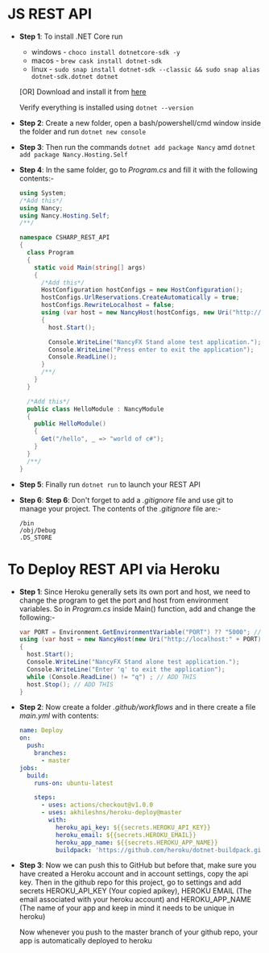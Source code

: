 # JS REST API

- **Step 1**: To install .NET Core run

  - windows - `choco install dotnetcore-sdk -y`
  - macos - `brew cask install dotnet-sdk`
  - linux - `sudo snap install dotnet-sdk --classic && sudo snap alias dotnet-sdk.dotnet dotnet`

  [OR] Download and install it from [here](https://dotnet.microsoft.com/download)

  Verify everything is installed using `dotnet --version`

- **Step 2**: Create a new folder, open a bash/powershell/cmd window inside the folder and run `dotnet new console`

- **Step 3**: Then run the commands `dotnet add package Nancy` amd `dotnet add package Nancy.Hosting.Self`

- **Step 4**: In the same folder, go to _Program.cs_ and fill it with the following contents:-

  ```c#
  using System;
  /*Add this*/
  using Nancy;
  using Nancy.Hosting.Self;
  /**/

  namespace CSHARP_REST_API
  {
    class Program
    {
      static void Main(string[] args)
      {
        /*Add this*/
        HostConfiguration hostConfigs = new HostConfiguration();
        hostConfigs.UrlReservations.CreateAutomatically = true;
        hostConfigs.RewriteLocalhost = false;
        using (var host = new NancyHost(hostConfigs, new Uri("http://localhost:5000")))
        {
          host.Start();

          Console.WriteLine("NancyFX Stand alone test application.");
          Console.WriteLine("Press enter to exit the application");
          Console.ReadLine();
        }
        /**/
      }
    }

    /*Add this*/
    public class HelloModule : NancyModule
    {
      public HelloModule()
      {
        Get("/hello", _ => "world of c#");
      }
    }
    /**/
  }
  ```

- **Step 5**: Finally run `dotnet run` to launch your REST API

- **Step 6**: **Step 6**: Don't forget to add a _.gitignore_ file and use git to manage your project. The contents of the _.gitignore_ file are:-
  ```
  /bin
  /obj/Debug
  .DS_STORE
  ```

# To Deploy REST API via Heroku

- **Step 1**: Since Heroku generally sets its own port and host, we need to change the program to get the port and host from environment variables. So in _Program.cs_ inside Main() function, add and change the following:-

  ```c#
  var PORT = Environment.GetEnvironmentVariable("PORT") ?? "5000"; // ADD THIS
  using (var host = new NancyHost(new Uri("http://localhost:" + PORT))) // CHANGE THIS
  {
    host.Start();
    Console.WriteLine("NancyFX Stand alone test application.");
    Console.WriteLine("Enter 'q' to exit the application");
    while (Console.ReadLine() != "q") ; // ADD THIS
    host.Stop(); // ADD THIS
  }
  ```

- **Step 2**: Now create a folder _.github/workflows_ and in there create a file _main.yml_ with contents:

  ```yaml
  name: Deploy
  on:
    push:
      branches:
        - master
  jobs:
    build:
      runs-on: ubuntu-latest

      steps:
        - uses: actions/checkout@v1.0.0
        - uses: akhileshns/heroku-deploy@master
          with:
            heroku_api_key: ${{secrets.HEROKU_API_KEY}}
            heroku_email: ${{secrets.HEROKU_EMAIL}}
            heroku_app_name: ${{secrets.HEROKU_APP_NAME}}
            buildpack: 'https://github.com/heroku/dotnet-buildpack.git'
  ```

- **Step 3**: Now we can push this to GitHub but before that, make sure you have created a Heroku account and in account settings, copy the api key. Then in the github repo for this project, go to settings and add secrets HEROKU_API_KEY (Your copied apikey), HEROKU EMAIL (The email associated with your heroku account) and HEROKU_APP_NAME (The name of your app and keep in mind it needs to be unique in heroku)

  Now whenever you push to the master branch of your github repo, your app is automatically deployed to heroku
